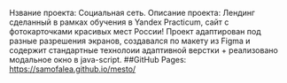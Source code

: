 Нзвание проекта: Социальная сеть.
Описание проекта:
Лендинг сделанный в рамках обучения в Yandex Practicum, сайт с фотокарточками красивых мест России!
Проект адаптирован под разные разрешения экранов, создавался по макету из Figma и содержит стандартные технолоии адаптивной верстки + реализовано модальное окно в java-script.
##GitHub Pages: https://samofalea.github.io/mesto/
